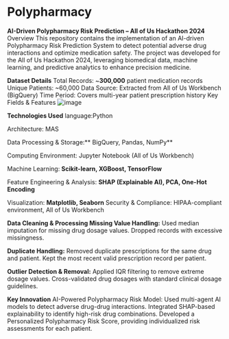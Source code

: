 # Polypharmacy
**AI-Driven Polypharmacy Risk Prediction – All of Us Hackathon 2024**
Overview
This repository contains the implementation of an AI-driven Polypharmacy Risk Prediction System to detect potential adverse drug interactions and optimize medication safety. The project was developed for the All of Us Hackathon 2024, leveraging biomedical data, machine learning, and predictive analytics to enhance precision medicine.

**Dataset Details**
Total Records: ~**300,000** patient medication records
Unique Patients: ~60,000
Data Source: Extracted from All of Us Workbench (BigQuery)
Time Period: Covers multi-year patient prescription history
Key Fields & Features
![image](https://github.com/user-attachments/assets/4341c0c7-385a-4d9c-aecd-3b340cbc706d)

**Technologies Used**
language:Python

Architecture: MAS

Data Processing & Storage:** BigQuery, Pandas, NumPy**


Computing Environment: Jupyter Notebook (All of Us Workbench)


Machine Learning: **Scikit-learn, XGBoost, TensorFlow**

Feature Engineering & Analysis: **SHAP (Explainable AI), PCA, One-Hot Encoding**

Visualization: **Matplotlib, Seaborn**
Security & Compliance: HIPAA-compliant environment, All of Us Workbench


**Data Cleaning & Processing
Missing Value Handling:**
Used median imputation for missing drug dosage values.
Dropped records with excessive missingness.

**Duplicate Handling:**
Removed duplicate prescriptions for the same drug and patient.
Kept the most recent valid prescription record per patient.

**Outlier Detection & Removal:**
Applied IQR filtering to remove extreme dosage values.
Cross-validated drug dosages with standard clinical dosage guidelines.

**Key Innovation**
AI-Powered Polypharmacy Risk Model:
Used multi-agent AI models to detect adverse drug-drug interactions.
Integrated SHAP-based explainability to identify high-risk drug combinations.
Developed a Personalized Polypharmacy Risk Score, providing individualized risk assessments for each patient.

